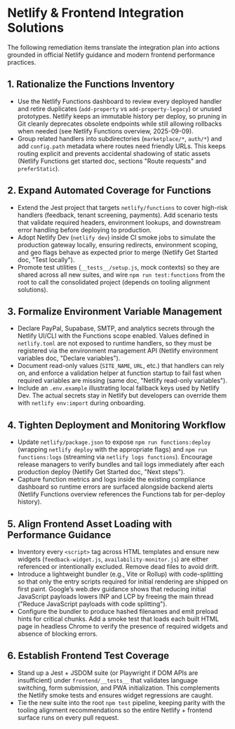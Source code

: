 # Netlify & Frontend Integration Solutions

The following remediation items translate the integration plan into actions grounded in official Netlify guidance and modern frontend performance practices.

## 1. Rationalize the Functions Inventory
- Use the Netlify Functions dashboard to review every deployed handler and retire duplicates (`add-property` vs `add-property-legacy`) or unused prototypes. Netlify keeps an immutable history per deploy, so pruning in Git cleanly deprecates obsolete endpoints while still allowing rollbacks when needed (see Netlify Functions overview, 2025-09-09).
- Group related handlers into subdirectories (`marketplace/*`, `auth/*`) and add `config.path` metadata where routes need friendly URLs. This keeps routing explicit and prevents accidental shadowing of static assets (Netlify Functions get started doc, sections "Route requests" and `preferStatic`).

## 2. Expand Automated Coverage for Functions
- Extend the Jest project that targets `netlify/functions` to cover high-risk handlers (feedback, tenant screening, payments). Add scenario tests that validate required headers, environment lookups, and downstream error handling before deploying to production.
- Adopt Netlify Dev (`netlify dev`) inside CI smoke jobs to simulate the production gateway locally, ensuring redirects, environment scoping, and geo flags behave as expected prior to merge (Netlify Get Started doc, "Test locally").
- Promote test utilities (`__tests__/setup.js`, mock contexts) so they are shared across all new suites, and wire `npm run test:functions` from the root to call the consolidated project (depends on tooling alignment solutions).

## 3. Formalize Environment Variable Management
- Declare PayPal, Supabase, SMTP, and analytics secrets through the Netlify UI/CLI with the Functions scope enabled. Values defined in `netlify.toml` are not exposed to runtime handlers, so they must be registered via the environment management API (Netlify environment variables doc, "Declare variables").
- Document read-only values (`SITE_NAME`, `URL`, etc.) that handlers can rely on, and enforce a validation helper at function startup to fail fast when required variables are missing (same doc, "Netlify read-only variables").
- Include an `.env.example` illustrating local fallback keys used by Netlify Dev. The actual secrets stay in Netlify but developers can override them with `netlify env:import` during onboarding.

## 4. Tighten Deployment and Monitoring Workflow
- Update `netlify/package.json` to expose `npm run functions:deploy` (wrapping `netlify deploy` with the appropriate flags) and `npm run functions:logs` (streaming via `netlify logs functions`). Encourage release managers to verify bundles and tail logs immediately after each production deploy (Netlify Get Started doc, "Next steps").
- Capture function metrics and logs inside the existing compliance dashboard so runtime errors are surfaced alongside backend alerts (Netlify Functions overview references the Functions tab for per-deploy history).

## 5. Align Frontend Asset Loading with Performance Guidance
- Inventory every `<script>` tag across HTML templates and ensure new widgets (`feedback-widget.js`, `availability-monitor.js`) are either referenced or intentionally excluded. Remove dead files to avoid drift.
- Introduce a lightweight bundler (e.g., Vite or Rollup) with code-splitting so that only the entry scripts required for initial rendering are shipped on first paint. Google’s web.dev guidance shows that reducing initial JavaScript payloads lowers INP and LCP by freeing the main thread ("Reduce JavaScript payloads with code splitting").
- Configure the bundler to produce hashed filenames and emit preload hints for critical chunks. Add a smoke test that loads each built HTML page in headless Chrome to verify the presence of required widgets and absence of blocking errors.

## 6. Establish Frontend Test Coverage
- Stand up a Jest + JSDOM suite (or Playwright if DOM APIs are insufficient) under `frontend/__tests__` that validates language switching, form submission, and PWA initialization. This complements the Netlify smoke tests and ensures widget regressions are caught.
- Tie the new suite into the root `npm test` pipeline, keeping parity with the tooling alignment recommendations so the entire Netlify + frontend surface runs on every pull request.
